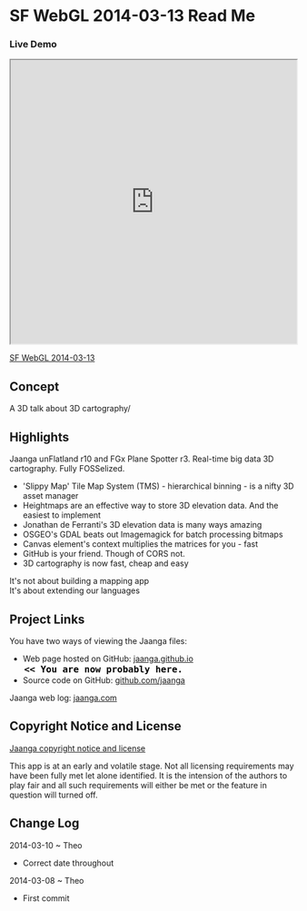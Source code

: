 SF WebGL 2014-03-13 Read Me
===========================

### Live Demo
<iframe src="http://jaanga.github.io/events/sf-webgl-2014-03-13/r1/sf-webgl-2014-03-13.html" width=100% height=500px class='overview' >
There is an `iframe` here. It is not visible when viewed on github.com/fgx. To view, please go to fgx.github.io. See 'Project Links' just below.
</iframe>

[SF WebGL 2014-03-13]( http://jaanga.github.io/events/sf-webgl-2014-03-13/r1/sf-webgl-2014-03-13.html )

## Concept
A 3D talk about 3D cartography/

## Highlights

Jaanga unFlatland r10 and FGx Plane Spotter r3. Real-time big data 3D cartography. Fully FOSSelized.

* 'Slippy Map' Tile Map System (TMS) - hierarchical binning - is a nifty 3D asset manager
* Heightmaps are an effective way to store 3D elevation data. And the easiest to implement
* Jonathan de Ferranti's 3D elevation data is many ways amazing
* OSGEO's GDAL beats out Imagemagick for batch processing bitmaps
* Canvas element's context multiplies the matrices for you - fast
* GitHub is your friend. Though of CORS not.
* 3D cartography is now fast, cheap and easy

It's not about building a mapping app  
It's about extending our languages

## Project Links

You have two ways of viewing the Jaanga files:

* Web page hosted on GitHub: [jaanga.github.io]( http://jaanga.github.io/events/sf-webgl-2014-03-13/ "view the files as apps." ) <input value="<< You are now probably here." size=28 style="font:bold 12pt monospace;border-width:0;" >  
* Source code on GitHub: [github.com/jaanga]( https://github.com/jaanga/events/sf-webgl-2014-03-13 "View the files as source code." ) <scan style=display:none ><< You are now probably here.</scan>

Jaanga web log: [jaanga.com]( http://jaanga.com )

## Copyright Notice and License

[Jaanga copyright notice and license]( https://github.com/jaanga/jaanga.github.io/blob/master/jaanga-copyright-and-mit-license.md )

This app is at an early and volatile stage. Not all licensing requirements may have been fully met let alone identified. It is the intension of the authors to play fair and all such requirements will either be met or the feature in question will turned off.


## Change Log

2014-03-10 ~ Theo

* Correct date throughout


2014-03-08 ~ Theo

* First commit



